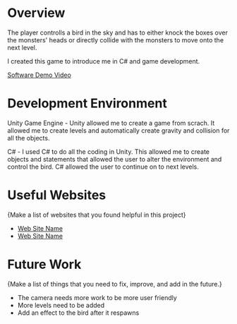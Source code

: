 # Overview

The player controlls a bird in the sky and has to either knock the boxes over the monsters' heads or directly collide with the monsters to move onto the next level.

I created this game to introduce me in C# and game development.


[Software Demo Video](https://youtu.be/ne2MNBu-9_4)

# Development Environment

Unity Game Engine - Unity allowed me to create a game from scrach. It allowed me to create levels and automatically create gravity and collision for all the objects.

C# - I used C# to do all the coding in Unity. This allowed me to create objects and statements that allowed the user to alter the environment and control the bird. C# allowed the user to continue on to next levels.

# Useful Websites

{Make a list of websites that you found helpful in this project}
* [Web Site Name](https://www.youtube.com/watch?v=Lu76c85LhGY&t=1383s&ab_channel=JasonWeimann)
* [Web Site Name](https://game.courses/programmer/)

# Future Work

{Make a list of things that you need to fix, improve, and add in the future.}
* The camera needs more work to be more user friendly
* More levels need to be added
* Add an effect to the bird after it respawns